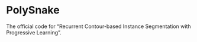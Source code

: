 # PolySnake
The official code for “Recurrent Contour-based Instance Segmentation with Progressive Learning”.
